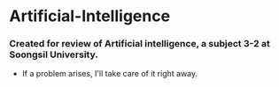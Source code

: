 # Artificial-Intelligence
### Created for review of Artificial intelligence, a subject 3-2 at Soongsil University.

- If a problem arises, I'll take care of it right away.
